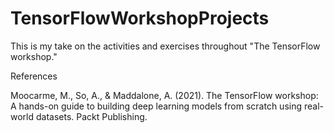 # TensorFlowWorkshopProjects

This is my take on the activities and exercises throughout "The TensorFlow workshop." 

References

Moocarme, M., So, A., & Maddalone, A. (2021). The TensorFlow workshop: A hands-on guide to building deep learning models from scratch using real-world datasets. Packt Publishing.
